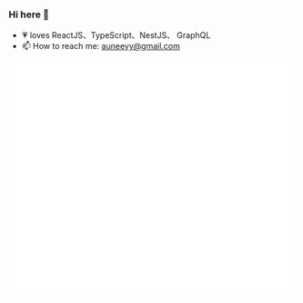 ### Hi here 👋
- 💗 loves ReactJS、TypeScript、NestJS、 GraphQL
- 📫 How to reach me: auneeyy@gmail.com

<img src="/github-metrics.svg" alt="Metrics">
